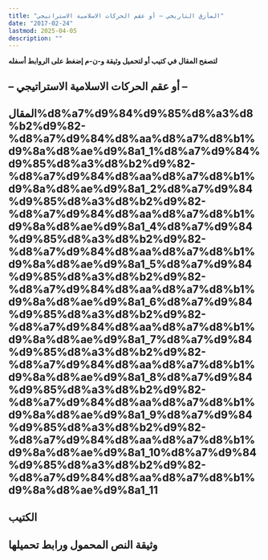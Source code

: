```yaml
---
title: "المأزق التاريخي – أو عقم الحركات الاسلامية الاستراتيجي"
date: "2017-02-24"
lastmod: 2025-04-05
description: ""
---
```

**لتصفح المقال في كتيب أو لتحميل وثيقة و-ن-م إضغط على الروابط أسفله**

## **– أو عقم الحركات الاسلامية الاستراتيجي –**

## المقال%d8%a7%d9%84%d9%85%d8%a3%d8%b2%d9%82-%d8%a7%d9%84%d8%aa%d8%a7%d8%b1%d9%8a%d8%ae%d9%8a1_1%d8%a7%d9%84%d9%85%d8%a3%d8%b2%d9%82-%d8%a7%d9%84%d8%aa%d8%a7%d8%b1%d9%8a%d8%ae%d9%8a1_2%d8%a7%d9%84%d9%85%d8%a3%d8%b2%d9%82-%d8%a7%d9%84%d8%aa%d8%a7%d8%b1%d9%8a%d8%ae%d9%8a1_4%d8%a7%d9%84%d9%85%d8%a3%d8%b2%d9%82-%d8%a7%d9%84%d8%aa%d8%a7%d8%b1%d9%8a%d8%ae%d9%8a1_5%d8%a7%d9%84%d9%85%d8%a3%d8%b2%d9%82-%d8%a7%d9%84%d8%aa%d8%a7%d8%b1%d9%8a%d8%ae%d9%8a1_6%d8%a7%d9%84%d9%85%d8%a3%d8%b2%d9%82-%d8%a7%d9%84%d8%aa%d8%a7%d8%b1%d9%8a%d8%ae%d9%8a1_7%d8%a7%d9%84%d9%85%d8%a3%d8%b2%d9%82-%d8%a7%d9%84%d8%aa%d8%a7%d8%b1%d9%8a%d8%ae%d9%8a1_8%d8%a7%d9%84%d9%85%d8%a3%d8%b2%d9%82-%d8%a7%d9%84%d8%aa%d8%a7%d8%b1%d9%8a%d8%ae%d9%8a1_9%d8%a7%d9%84%d9%85%d8%a3%d8%b2%d9%82-%d8%a7%d9%84%d8%aa%d8%a7%d8%b1%d9%8a%d8%ae%d9%8a1_10%d8%a7%d9%84%d9%85%d8%a3%d8%b2%d9%82-%d8%a7%d9%84%d8%aa%d8%a7%d8%b1%d9%8a%d8%ae%d9%8a1_11

## الكتيب

## وثيقة النص المحمول ورابط تحميلها

###
